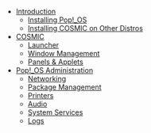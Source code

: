 - [Introduction](README.md)
    - [Installing Pop!_OS](intro/installation.md)
    - [Installing COSMIC on Other Distros]()
- [COSMIC](cosmic/README.md)
    - [Launcher](cosmic/launcher.md)
    - [Window Management](cosmic/tiling.md)
    - [Panels & Applets](cosmic/panels.md)
- [Pop!_OS Administration](admin/README.md)
    - [Networking](admin/networking.md)
    - [Package Management]()
    - [Printers]()
    - [Audio]()
    - [System Services]()
    - [Logs]()